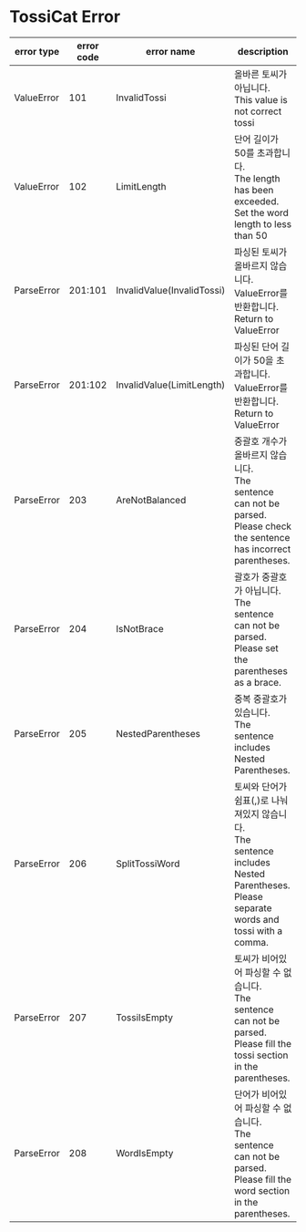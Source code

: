 # TossiCat Error


|error type|error code|error name|description|
|----|----|-----|-----|
|ValueError|101|InvalidTossi|올바른 토씨가 아닙니다.  <br/> This value is not correct tossi|
|ValueError|102|LimitLength|단어 길이가 50를 초과합니다. <br/> The length has been exceeded. Set the word length to less than 50|
|ParseError|201:101|InvalidValue(InvalidTossi)|파싱된 토씨가 올바르지 않습니다. ValueError를 반환합니다. <br/> Return to ValueError|
|ParseError|201:102|InvalidValue(LimitLength)|파싱된 단어 길이가 50을 초과합니다. ValueError를 반환합니다. <br/> Return to ValueError|
|ParseError|203|AreNotBalanced| 중괄호 개수가 올바르지 않습니다. <br/> The sentence can not be parsed. Please check the sentence has incorrect parentheses.|
|ParseError|204|IsNotBrace| 괄호가 중괄호가 아닙니다. <br/> The sentence can not be parsed. Please set the parentheses as a brace.|
|ParseError|205|NestedParentheses| 중복 중괄호가 있습니다. <br/> The sentence includes Nested Parentheses.|
|ParseError|206|SplitTossiWord| 토씨와 단어가 쉼표(,)로 나눠져있지 않습니다. <br/> The sentence includes Nested Parentheses. Please separate words and tossi with a comma.|
|ParseError|207|TossiIsEmpty| 토씨가 비어있어 파싱할 수 없습니다. <br/> The sentence can not be parsed. Please fill the tossi section in the parentheses.|
|ParseError|208|WordIsEmpty| 단어가 비어있어 파싱할 수 없습니다. <br/> The sentence can not be parsed. Please fill the word section in the parentheses.|